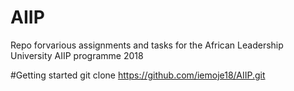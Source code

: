 # AIIP
Repo forvarious assignments and tasks for the African Leadership University AIIP programme 2018

#Getting started
git clone https://github.com/iemoje18/AIIP.git


